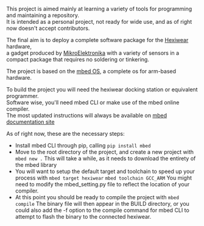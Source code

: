 This project is aimed mainly at learning a variety of tools for programming and maintaining a repository.    
It is intended as a personal project, not ready for wide use, and as of right now doesn't accept contributors.


The final aim is to deploy a complete software package for the [Hexiwear](hexiwear.com) hardware,    
a gadget produced by [MikroElektronika](mikroe.com) with a variety of sensors in a    
compact package that requires no soldering or tinkering.


The project is based on the [mbed OS](mbed.com), a complete os for arm-based hardware.


To build the project you will need the hexiwear docking station or equivalent programmer.    
Software wise, you'll need mbed CLI or make use of the mbed online compiler.    
The most updated instructions will always be available on [mbed documentation site](os.mbed.com/docs/)    

As of right now, these are the necessary steps:
* Install mbed CLI through pip, calling
` pip install mbed `
* Move to the root directory of the project, and create a new project with
`mbed new .`
This will take a while, as it needs to download the entirety of the mbed library
* You will want to setup the default target and toolchain to speed up your process with
`mbed target hexiwear`
`mbed toolchain GCC_ARM`
You might need to modify the mbed_setting.py file to reflect the location of your compiler.
* At this point you should be ready to compile the project with
`mbed compile`
The binary file will then appear in the BUILD directory, or you could also add the -f option
to the compile command for mbed CLI to attempt to flash the binary to the connected hexiwear.